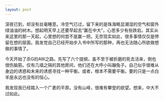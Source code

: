 ```yaml
---
layout: post
---
```

深夜已到，却没有丝毫睡意。冷空气已过，留下来的是珠海略显潮湿的空气和窗外绿油油的树木。想起明天早上还要早起去“赢在中大”，心思多少有些跌宕。其实从来这里的那一天起，心里想的何尝不是赢一把。无奈现实如此，很多事情仅仅是停留在想的层面。我发觉自己已经开始步入书中所写的那种，再也无法随心所欲做想做的事情了。

今天开始了杀G的AW之路。先写了六个提纲，虽不至于被折磨的死去活来，倒也很伤脑筋。仅有几墙之隔的其他房间，他们还在大呼小叫蹦兔子。自己似乎很难从身边的诱惑和未来的诱惑寻找一种平衡。或者，根本不需要平衡。要的只是一点白羊座永远也没有的恒心。

我发现我已经踏入一个广袤的平原。没有山峰，很难有攀登的欲望。想来，中大不过如此。